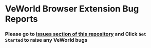 # VeWorld Browser Extension Bug Reports


### Please go to [issues section of this repository](https://github.com/vechainfoundation/veworld-bug-report/issues/new/choose) and Click `Get Started` to raise any VeWorld bugs
